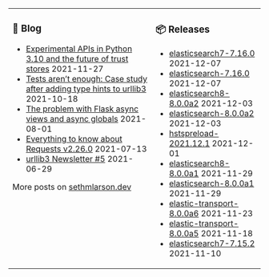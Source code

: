<table><tr><td valign="top">

### 📰 Blog
<!-- blog starts -->
* [Experimental APIs in Python 3.10 and the future of trust stores](http://sethmlarson.dev/blog/2021-11-27/experimental-python-3.10-apis-and-trust-stores) 2021-11-27
* [Tests aren’t enough: Case study after adding type hints to urllib3](http://sethmlarson.dev/blog/2021-10-18/tests-arent-enough-case-study-after-adding-types-to-urllib3) 2021-10-18
* [The problem with Flask async views and async globals](http://sethmlarson.dev/blog/2021-08-01/flask-async-views-and-async-globals) 2021-08-01
* [Everything to know about Requests v2.26.0](http://sethmlarson.dev/blog/2021-07-13/everything-to-know-about-requests-v2-26-0) 2021-07-13
* [urllib3 Newsletter #5](http://sethmlarson.dev/blog/2021-06-29/urllib3-newsletter-5) 2021-06-29
<!-- blog ends -->
More posts on [sethmlarson.dev](https://sethmlarson.dev)
</td><td valign="top">

### 📦 Releases
<!-- other starts -->
* [elasticsearch7-7.16.0](https://pypi.org/project/elasticsearch7/7.16.0) 2021-12-07
* [elasticsearch-7.16.0](https://pypi.org/project/elasticsearch/7.16.0) 2021-12-07
* [elasticsearch8-8.0.0a2](https://pypi.org/project/elasticsearch8/8.0.0a2) 2021-12-03
* [elasticsearch-8.0.0a2](https://pypi.org/project/elasticsearch/8.0.0a2) 2021-12-03
* [hstspreload-2021.12.1](https://pypi.org/project/hstspreload/2021.12.1) 2021-12-01
* [elasticsearch8-8.0.0a1](https://pypi.org/project/elasticsearch8/8.0.0a1) 2021-11-29
* [elasticsearch-8.0.0a1](https://pypi.org/project/elasticsearch/8.0.0a1) 2021-11-29
* [elastic-transport-8.0.0a6](https://pypi.org/project/elastic-transport/8.0.0a6) 2021-11-23
* [elastic-transport-8.0.0a5](https://pypi.org/project/elastic-transport/8.0.0a5) 2021-11-18
* [elasticsearch7-7.15.2](https://pypi.org/project/elasticsearch7/7.15.2) 2021-11-10
<!-- other ends -->
</td></tr></table>
